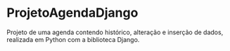 # ProjetoAgendaDjango
Projeto de uma agenda contendo histórico, alteração e inserção de dados, realizada em Python com a biblioteca Django.
